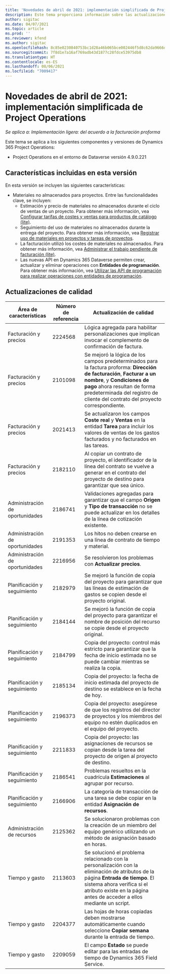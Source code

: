 ```yaml
---
title: 'Novedades de abril de 2021: implementación simplificada de Project Operations'
description: Este tema proporciona información sobre las actualizaciones de calidad disponibles en la versión de abril de 2021 de la implementación simplificada de Project Operations.
author: sigitac
ms.date: 04/07/2021
ms.topic: article
ms.prod: ''
ms.reviewer: kfend
ms.author: sigitac
ms.openlocfilehash: 8c85e0230840753bc1d28a46b065bce002446f5d8c62da9666d58bc9d2a68af8
ms.sourcegitcommit: 7f8d1e7a16af769adb43d1877c28fdce53975db8
ms.translationtype: HT
ms.contentlocale: es-ES
ms.lasthandoff: 08/06/2021
ms.locfileid: "7009417"
---
```

# <a name="whats-new-april-2021---project-operations-lite-deployment"></a>Novedades de abril de 2021: implementación simplificada de Project Operations

_Se aplica a: Implementación ligera: del acuerdo a la facturación proforma_

Este tema se aplica a los siguientes componentes y versiones de Dynamics 365 Project Operations:

  - Project Operations en el entorno de Dataverse versión 4.9.0.221 

## <a name="features-included-in-this-release"></a>Características incluidas en esta versión

En esta versión se incluyen las siguientes características:

- Materiales no almacenados para proyectos. Entre las funcionalidades clave, se incluyen:
  - Estimación y precio de materiales no almacenados durante el ciclo de ventas de un proyecto. Para obtener más información, vea [Configurar tarifas de costes y ventas para productos de catálogo (lite)](../pricing-costing/set-up-cost-sales-rates-catalog-products.md).
  - Seguimiento del uso de materiales no almacenados durante la entrega del proyecto. Para obtener más información, vea [Registrar uso de materiales en proyectos y tareas de proyectos](../../material/material-usage-log.md).
  - La facturación utilizó los costes de materiales no almacenados. Para obtener más información, vea [Administrar el trabajo pendiente de facturación (lite)](../proforma-invoicing/manage-billing-backlog-sales.md#product-billing-backlog).
  - Las nuevas API en Dynamics 365 Dataverse permiten crear, actualizar y eliminar operaciones con **Entidades de programación**. Para obtener más información, vea [Utilizar las API de programación para realizar operaciones con entidades de programación](../../project-management/schedule-api-preview.md).

## <a name="quality-updates"></a>Actualizaciones de calidad

| **Área de características** | **Número de referencia** | **Actualización de calidad** |
| --- | --- | --- |
| Facturación y precios | 2224568 | Lógica agregada para habilitar personalizaciones que implican invocar el complemento de confirmación de factura. |
| Facturación y precios | 2101098 | Se mejoró la lógica de los campos predeterminados para la factura proforma: **Dirección de facturación**, **Facturar a un nombre**, y **Condiciones de pago** ahora resultan de forma predeterminada del registro de cliente del contrato del proyecto correspondiente. |
| Facturación y precios | 2021413 | Se actualizaron los campos **Coste real** y **Ventas** en la entidad **Tarea** para incluir los valores de ventas de los gastos facturados y no facturados en las tareas. |
| Facturación y precios | 2182110 | Al copiar un contrato de proyecto, el identificador de la línea del contrato se vuelve a generar en el contrato del proyecto de destino para garantizar que sea único. |
| Administración de oportunidades | 2186741 | Validaciones agregadas para garantizar que el campo **Origen** y **Tipo de transacción** no se puede actualizar en los detalles de la línea de cotización existente. |
| Administración de oportunidades | 2191353 | Los hitos no deben crearse en una línea de contrato de tiempo y material. |
| Administración de oportunidades | 2216956 | Se resolvieron los problemas con **Actualizar precios**. |
| Planificación y seguimiento | 2182979 | Se mejoró la función de copia del proyecto para garantizar que las líneas de estimación de gastos se copien desde el proyecto original. |
| Planificación y seguimiento | 2184144 | Se mejoró la función de copia del proyecto para garantizar el nombre de posición del recurso se copie desde el proyecto original. |
| Planificación y seguimiento | 2184799 | Copia del proyecto: control más estricto para garantizar que la fecha de inicio estimada no se puede cambiar mientras se realiza la copia. |
| Planificación y seguimiento | 2185134 | Copia del proyecto: la fecha de inicio estimada del proyecto de destino se establece en la fecha de hoy. |
| Planificación y seguimiento | 2196373 | Copia del proyecto: asegúrese de que los registros del director de proyectos y los miembros del equipo no estén duplicados en el equipo del proyecto. |
| Planificación y seguimiento | 2211833 | Copia del proyecto: las asignaciones de recursos se copian desde la tarea del proyecto de origen al proyecto de destino. |
| Planificación y seguimiento | 2186541 | Problemas resueltos en la cuadrícula **Estimaciones** al agrupar por recurso. |
| Planificación y seguimiento | 2166906 | La categoría de transacción de una tarea se debe copiar en la entidad **Asignación de recursos**. |
| Administración de recursos | 2125362 | Se solucionaron problemas con la creación de un miembro del equipo genérico utilizando un método de asignación basado en horas. |
| Tiempo y gasto | 2113603 | Se solucionó el problema relacionado con la personalización con la eliminación de atributos de la página **Entrada de tiempo**. El sistema ahora verifica si el atributo existe en la página antes de acceder a ellos mediante un script. |
| Tiempo y gasto | 2204377 | Las hojas de horas copiadas deben mostrarse automáticamente cuando seleccione **Copiar semana** durante la entrada de tiempo. |
| Tiempo y gasto | 2209059 | El campo **Estado** se puede editar para las entradas de tiempo de Dynamics 365 Field Service. |
